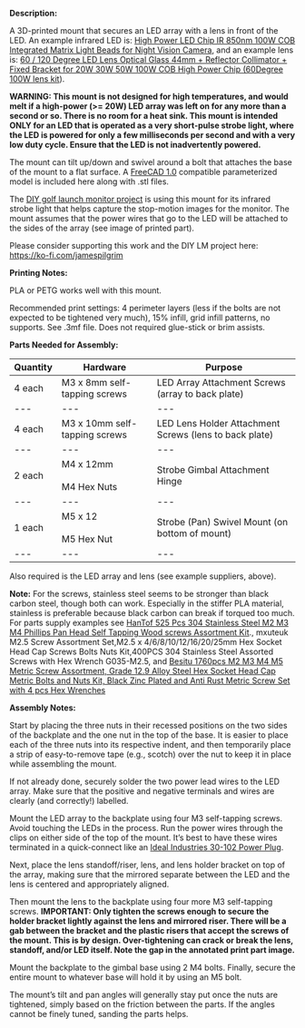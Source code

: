 **Description:**

A 3D-printed mount that secures an LED array with a lens in front of the LED. An example infrared LED is: [High Power LED Chip IR 850nm 100W COB Integrated Matrix Light Beads for Night Vision Camera](https://www.amazon.com/dp/B09DPJYRQN?ref=ppx_yo2ov_dt_b_product_details&th=1), and an example lens is: [60 / 120 Degree LED Lens Optical Glass 44mm + Reflector Collimator + Fixed Bracket for 20W 30W 50W 100W COB High Power Chip (60Degree 100W lens kit](https://www.amazon.com/dp/B09XK7QTV5?ref=ppx_yo2ov_dt_b_fed_asin_title)).

**WARNING: This mount is not designed for high temperatures, and would melt if a high-power (>= 20W) LED array was left on for any more than a second or so. There is no room for a heat sink. This mount is intended ONLY for an LED that is operated as a very short-pulse strobe light, where the LED is powered for only a few milliseconds per second and with a very low duty cycle. Ensure that the LED is not inadvertently powered.**

The mount can tilt up/down and swivel around a bolt that attaches the base of the mount to a flat surface. A [FreeCAD 1.0](https://www.freecad.org/downloads.php) compatible parameterized model is included here along with .stl files.

The [DIY golf launch monitor project](https://hackaday.io/project/195042-diy-golf-launch-monitor) is using this mount for its infrared strobe light that helps capture the stop-motion images for the monitor. The mount assumes that the power wires that go to the LED will be attached to the sides of the array (see image of printed part).

Please consider supporting this work and the DIY LM project here: <https://ko-fi.com/jamespilgrim>

**Printing Notes:**

PLA or PETG works well with this mount.

Recommended print settings: 4 perimeter layers (less if the bolts are not expected to be tightened very much), 15% infill, grid infill patterns, no supports. See .3mf file. Does not required glue-stick or brim assists.

**Parts Needed for Assembly:**

| **Quantity** | **Hardware** | **Purpose** |
| --- | --- | --- |
| 4 each | M3 x 8mm self-tapping screws | LED Array Attachment Screws (array to back plate) |
| --- | --- | --- |
| 4 each | M3 x 10mm self-tapping screws | LED Lens Holder Attachment Screws (lens to back plate) |
| --- | --- | --- |
| 2 each | M4 x 12mm <br><br>M4 Hex Nuts | Strobe Gimbal Attachment Hinge |
| --- | --- | --- |
| 1 each | M5 x 12<br><br>M5 Hex Nut | Strobe (Pan) Swivel Mount (on bottom of mount) |
| --- | --- | --- |

Also required is the LED array and lens (see example suppliers, above).

**Note:** For the screws, stainless steel seems to be stronger than black carbon steel, though both can work. Especially in the stiffer PLA material, stainless is preferable because black carbon can break if torqued too much. For parts supply examples see [HanTof 525 Pcs 304 Stainless Steel M2 M3 M4 Phillips Pan Head Self Tapping Wood screws Assortment Kit](https://www.googleadservices.com/pagead/aclk?sa=L&ai=DChcSEwiLuLi4w9eJAxW8Ka0GHe7XF-QYABALGgJwdg&co=1&ase=2&gclid=Cj0KCQiAlsy5BhDeARIsABRc6ZvLmaSF7SMXMVEWsWj3rp8S5qOvISkRMdr9czJDXK6-_GcV_X18lyoaApxdEALw_wcB&ohost=www.google.com&cid=CAESVeD2Qt_A3T4eLbWpcXoKb1T4jyPt8OTe6U2I9Uze-kjy3MAArJhoS9pYvi39aDroogjezyRvCcOJ56x4hYKkL8BaTouv69VFkW3lUm7VcRcYOp8m49s&sig=AOD64_3FizAX65usODanOujaKxqh5_gQbg&ctype=5&q=&nis=4&ved=2ahUKEwj92Kq4w9eJAxU1JzQIHakTKO8Q9aACKAB6BAgEEAw&adurl=)., mxuteuk M2.5 Screw Assortment Set,M2.5 x 4/6/8/10/12/16/20/25mm Hex Socket Head Cap Screws Bolts Nuts Kit,400PCS 304 Stainless Steel Assorted Screws with Hex Wrench G035-M2.5, and [Besitu 1760pcs M2 M3 M4 M5 Metric Screw Assortment, Grade 12.9 Alloy Steel Hex Socket Head Cap Metric Bolts and Nuts Kit, Black Zinc Plated and Anti Rust Metric Screw Set with 4 pcs Hex Wrenches](https://www.amazon.com/dp/B0C38YFL3D?ref=ppx_yo2ov_dt_b_fed_asin_title)

**Assembly Notes:**

Start by placing the three nuts in their recessed positions on the two sides of the backplate and the one nut in the top of the base. It is easier to place each of the three nuts into its respective indent, and then temporarily place a strip of easy-to-remove tape (e.g., scotch) over the nut to keep it in place while assembling the mount.

If not already done, securely solder the two power lead wires to the LED array. Make sure that the positive and negative terminals and wires are clearly (and correctly!) labelled.

Mount the LED array to the backplate using four M3 self-tapping screws. Avoid touching the LEDs in the process. Run the power wires through the clips on either side of the top of the mount. It’s best to have these wires terminated in a quick-connect like an [Ideal Industries 30-102 Power Plug](https://www.amazon.com/Ideal-Industries-30-102-Power-72427/dp/B01LYF1WV9/ref=sr_1_10?crid=35QTOVMFFT8MM&dib=eyJ2IjoiMSJ9.E2lbqLFKVG_hmleCqoMKymmILpx7xHQqbjKLlS_O8biic815YLA-1NACjC7tLtjM1exKso1Yz_65dH1SEbMni2IVp4idBpijPJhdQ_dqc_jCaEmkTbkPx0xoOe5u_wFYZDU-708_oXsrAmTNBXO-a2iAVH3lMZzeo9MZ6zFEO29IgxN_2m_0GrCkWTMORn0iifYao1peHnHenuPGSKCOTzvpolrumaoD-CkeZ5nvs29wAsiRDyq-Yq2K7tfmSzrQslG_ZpLzrx5-9GZQe55ktJDEK1bqKpEjHi-F_Lg1tuk.lAcQi1tp-upRzLoq8eleSXFSf1Vet_Xild25OSMBkYI&dib_tag=se&keywords=ideal+power+plug&qid=1732650183&sprefix=ideal+power+plug%2Caps%2C174&sr=8-10).

Next, place the lens standoff/riser, lens, and lens holder bracket on top of the array, making sure that the mirrored separate between the LED and the lens is centered and appropriately aligned.

Then mount the lens to the backplate using four more M3 self-tapping screws. **IMPORTANT: Only tighten the screws enough to secure the holder bracket lightly against the lens and mirrored riser. There will be a gab between the bracket and the plastic risers that accept the screws of the mount. This is by design. Over-tightening can crack or break the lens, standoff, and/or LED itself. Note the gap in the annotated print part image.**

Mount the backplate to the gimbal base using 2 M4 bolts. Finally, secure the entire mount to whatever base will hold it by using an M5 bolt.

The mount’s tilt and pan angles will generally stay put once the nuts are tightened, simply based on the friction between the parts. If the angles cannot be finely tuned, sanding the parts helps.
